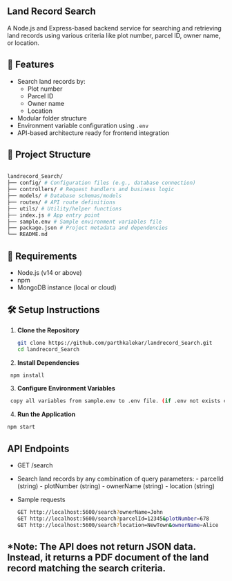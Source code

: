 ## Land Record Search

A Node.js and Express-based backend service for searching and retrieving land records using various criteria like plot number, parcel ID, owner name, or location.

## 🚀 Features

- Search land records by:
  - Plot number
  - Parcel ID
  - Owner name
  - Location
- Modular folder structure
- Environment variable configuration using `.env`
- API-based architecture ready for frontend integration

## 📁 Project Structure

   ```bash

landrecord_Search/
├── config/ # Configuration files (e.g., database connection)
├── controllers/ # Request handlers and business logic
├── models/ # Database schemas/models
├── routes/ # API route definitions
├── utils/ # Utility/helper functions
├── index.js # App entry point
├── sample.env # Sample environment variables file
├── package.json # Project metadata and dependencies
└── README.md
```


## 🧰 Requirements

- Node.js (v14 or above)
- npm
- MongoDB instance (local or cloud)

## 🛠️ Setup Instructions

1. **Clone the Repository**

   ```bash
   git clone https://github.com/parthkalekar/landrecord_Search.git
   cd landrecord_Search
   ```

2. **Install Dependencies**
   
  ```bash
   npm install
  ```
3. **Configure Environment Variables**
   
  ```bash
   copy all variables from sample.env to .env file. (if .env not exists create it at project root folder)
  ```
4. **Run the Application**
   
  ```bash
  npm start
  ```


## API Endpoints

 - GET /search
   
 - Search land records by any combination of query parameters:
        - parcelId (string)
        - plotNumber (string)
        - ownerName (string)
        - location (string)
 - Sample requests
    ```bash
    GET http://localhost:5600/search?ownerName=John
    GET http://localhost:5600/search?parcelId=12345&plotNumber=678
    GET http://localhost:5600/search?location=NewTown&ownerName=Alice
    ```

 ## *Note: The API does not return JSON data. Instead, it returns a PDF document of the land record matching the search criteria.
